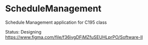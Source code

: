 # ScheduleManagement
Schedule Management application for C195 class

Status: Designing
https://www.figma.com/file/f36ivgDFjMZfuSEUHLprPO/Software-II
